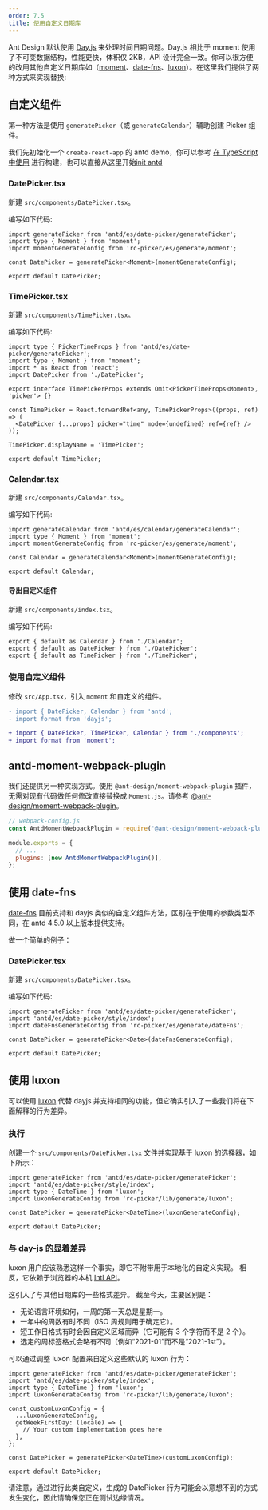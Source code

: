 ```yaml
---
order: 7.5
title: 使用自定义日期库
---
```


Ant Design 默认使用 [Day.js](https://day.js.org) 来处理时间日期问题。Day.js 相比于 moment 使用了不可变数据结构，性能更快，体积仅 2KB，API 设计完全一致。你可以很方便的改用其他自定义日期库如（[moment](http://momentjs.com/)、[date-fns](https://date-fns.org)、[luxon](https://moment.github.io/luxon/)）。在这里我们提供了两种方式来实现替换:

## 自定义组件

第一种方法是使用 `generatePicker`（或 `generateCalendar`）辅助创建 Picker 组件。

我们先初始化一个 `create-react-app` 的 antd demo，你可以参考 [在 TypeScript 中使用](/docs/react/use-in-typescript) 进行构建，也可以直接从这里开始[init antd](https://github.com/xiaohuoni/antd4-generate-picker/commit/47fec964e36d48bd15760f8f5abcb9655c259aa6)

### DatePicker.tsx

新建 `src/components/DatePicker.tsx`。

编写如下代码:

```tsx
import generatePicker from 'antd/es/date-picker/generatePicker';
import type { Moment } from 'moment';
import momentGenerateConfig from 'rc-picker/es/generate/moment';

const DatePicker = generatePicker<Moment>(momentGenerateConfig);

export default DatePicker;
```

### TimePicker.tsx

新建 `src/components/TimePicker.tsx`。

编写如下代码:

```tsx
import type { PickerTimeProps } from 'antd/es/date-picker/generatePicker';
import type { Moment } from 'moment';
import * as React from 'react';
import DatePicker from './DatePicker';

export interface TimePickerProps extends Omit<PickerTimeProps<Moment>, 'picker'> {}

const TimePicker = React.forwardRef<any, TimePickerProps>((props, ref) => (
  <DatePicker {...props} picker="time" mode={undefined} ref={ref} />
));

TimePicker.displayName = 'TimePicker';

export default TimePicker;
```

### Calendar.tsx

新建 `src/components/Calendar.tsx`。

编写如下代码:

```tsx
import generateCalendar from 'antd/es/calendar/generateCalendar';
import type { Moment } from 'moment';
import momentGenerateConfig from 'rc-picker/es/generate/moment';

const Calendar = generateCalendar<Moment>(momentGenerateConfig);

export default Calendar;
```

#### 导出自定义组件

新建 `src/components/index.tsx`。

编写如下代码:

```tsx
export { default as Calendar } from './Calendar';
export { default as DatePicker } from './DatePicker';
export { default as TimePicker } from './TimePicker';
```

### 使用自定义组件

修改 `src/App.tsx`，引入 `moment` 和自定义的组件。

```diff
- import { DatePicker, Calendar } from 'antd';
- import format from 'dayjs';

+ import { DatePicker, TimePicker, Calendar } from './components';
+ import format from 'moment';
```

## antd-moment-webpack-plugin

我们还提供另一种实现方式。使用 `@ant-design/moment-webpack-plugin` 插件，无需对现有代码做任何修改直接替换成 `Moment.js`。请参考 [@ant-design/moment-webpack-plugin](https://github.com/ant-design/antd-moment-webpack-plugin)。

```js
// webpack-config.js
const AntdMomentWebpackPlugin = require('@ant-design/moment-webpack-plugin');

module.exports = {
  // ...
  plugins: [new AntdMomentWebpackPlugin()],
};
```

## 使用 date-fns

[date-fns](https://date-fns.org/) 目前支持和 dayjs 类似的自定义组件方法，区别在于使用的参数类型不同，在 antd 4.5.0 以上版本提供支持。

做一个简单的例子：

### DatePicker.tsx

新建 `src/components/DatePicker.tsx`。

编写如下代码:

```tsx
import generatePicker from 'antd/es/date-picker/generatePicker';
import 'antd/es/date-picker/style/index';
import dateFnsGenerateConfig from 'rc-picker/es/generate/dateFns';

const DatePicker = generatePicker<Date>(dateFnsGenerateConfig);

export default DatePicker;
```

## 使用 luxon

可以使用 [luxon](https://moment.github.io/luxon/) 代替 dayjs 并支持相同的功能，但它确实引入了一些我们将在下面解释的行为差异。

### 执行

创建一个 `src/components/DatePicker.tsx` 文件并实现基于 luxon 的选择器，如下所示：

```tsx
import generatePicker from 'antd/es/date-picker/generatePicker';
import 'antd/es/date-picker/style/index';
import type { DateTime } from 'luxon';
import luxonGenerateConfig from 'rc-picker/lib/generate/luxon';

const DatePicker = generatePicker<DateTime>(luxonGenerateConfig);

export default DatePicker;
```

### 与 day-js 的显着差异

luxon 用户应该熟悉这样一个事实，即它不附带用于本地化的自定义实现。 相反，它依赖于浏览器的本机 [Intl API](https://developer.mozilla.org/en-US/docs/Web/JavaScript/Reference/Global_Objects/Intl)。

这引入了与其他日期库的一些格式差异。 截至今天，主要区别是：

- 无论语言环境如何，一周的第一天总是星期一。
- 一年中的周数有时不同（ISO 周规则用于确定它）。
- 短工作日格式有时会因自定义区域而异（它可能有 3 个字符而不是 2 个）。
- 选定的周标签格式会略有不同（例如“2021-01”而不是“2021-1st”）。

可以通过调整 luxon 配置来自定义这些默认的 luxon 行为：

```tsx
import generatePicker from 'antd/es/date-picker/generatePicker';
import 'antd/es/date-picker/style/index';
import type { DateTime } from 'luxon';
import luxonGenerateConfig from 'rc-picker/lib/generate/luxon';

const customLuxonConfig = {
  ...luxonGenerateConfig,
  getWeekFirstDay: (locale) => {
    // Your custom implementation goes here
  },
};

const DatePicker = generatePicker<DateTime>(customLuxonConfig);

export default DatePicker;
```

请注意，通过进行此类自定义，生成的 DatePicker 行为可能会以意想不到的方式发生变化，因此请确保您正在测试边缘情况。
